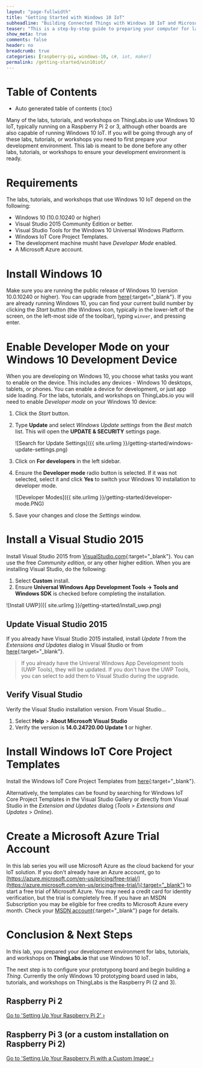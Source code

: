 ```yaml
---
layout: "page-fullwidth"
title: "Getting Started with Windows 10 IoT"
subheadline: "Building Connected Things with Windows 10 IoT and Microsoft Azure"
teaser: "This is a step-by-step guide to preparing your computer for labs that use Windows 10 IoT."
show_meta: true
comments: false
header: no
breadcrumb: true
categories: [raspberry-pi, windows-10, c#, iot, maker]
permalink: /getting-started/win10iot/
---
```

# Table of Contents
*  Auto generated table of contents
{:toc}

Many of the labs, tutorials, and workshops on ThingLabs.io use Windows 10 IoT, typically running on a Raspberry Pi 2 or 3, although other boards are also capable of running Windows 10 IoT. If you will be going through any of these labs, tutorials, or workshops you need to first prepare your development environment. This lab is meant to be done before any other labs, tutorials, or workshops to ensure your development environment is ready.

# Requirements
The labs, tutorials, and workshops that use Windows 10 IoT depend on the following:

* Windows 10 (10.0.10240 or higher)
* Visual Studio 2015 Community Edition or better.
* Visual Studio Tools for the Windows 10 Universal Windows Platform.
* Windows IoT Core Project Templates.
* The development machine musht have _Developer Mode_ enabled.
* A Microsoft Azure account.

# Install Windows 10
Make sure you are running the public release of Windows 10 (version 10.0.10240 or higher). You can upgrade from [here](http://www.microsoft.com/en-us/software-download/windows10){:target="_blank"}. If you are already running Windows 10, you can find your current build number by clicking the _Start_ button (the Windows icon, typically in the lower-left of the screen, on the left-most side of the toolbar), typing `winver`, and pressing enter.

# Enable Developer Mode on your Windows 10 Development Device
When you are developing on Windows 10, you choose what tasks you want to enable on the device. This includes any devices - Windows 10 desktops, tablets, or phones. You can enable a device for development, or just app side loading. For the labs, tutorials, and workshops on ThingLabs.io you will need to enable _Developer mode_ on your Windows 10 device:

1. Click the _Start_ button. 
2. Type __Update__ and select _Windows Update settings_ from the _Best match_ list. This will open the __UPDATE & SECURITY__ settings page. 
   
   ![Search for Update Settings]({{ site.urlimg }}/getting-started/windows-update-settings.png)
   
3. Click on __For developers__ in the left sidebar.
4. Ensure the __Developer mode__ radio button is selected. If it was not selected, select it and click __Yes__ to switch your Windows 10 installation to developer mode.

   ![Developer Modes]({{ site.urlimg }}/getting-started/developer-mode.PNG)
   
5. Save your changes and close the _Settings_ window.  

# Install a Visual Studio 2015
Install Visual Studio 2015 from [VisualStudio.com](https://www.visualstudio.com/){:target="_blank"}. You can use the free _Community edition_, or any other higher edition. When you are installing Visual Studio, do the following:

1. Select __Custom__ install.
2. Ensure __Universal Windows App Development Tools -> Tools and Windows SDK__ is checked before completing the installation.

![Install UWP]({{ site.urlimg }}/getting-started/install_uwp.png)

## Update Visual Studio 2015
If you already have Visual Studio 2015 installed, install _Update 1_ from the _Extensions and Updates_ dialog in Visual Studio or from [here](http://go.microsoft.com/fwlink/?LinkID=691134){:target="_blank"}.

> If you already have the Univeral Windows App Development tools (UWP Tools), they will be updated. If you don't have the UWP Tools, you can select to add them to Visual Studio during the upgrade.

## Verify Visual Studio
Verify the Visual Studio installation version. From Visual Studio...

1. Select __Help__ > __About Microsoft Visual Studio__ 
2. Verify the version is __14.0.24720.00 Update 1__ or higher. 

# Install Windows IoT Core Project Templates
Install the Windows IoT Core Project Templates from [here](https://visualstudiogallery.msdn.microsoft.com/55b357e1-a533-43ad-82a5-a88ac4b01dec){:target="_blank"}. 

Alternatively, the templates can be found by searching for Windows IoT Core Project Templates in the Visual Studio Gallery or directly from Visual Studio in the _Extension and Updates_ dialog (_Tools_ > _Extensions and Updates_ > _Online_).

# Create a Microsoft Azure Trial Account
In this lab series you will use Microsoft Azure as the cloud backend for your IoT solution. If you don't already have an Azure account, go to [https://azure.microsoft.com/en-us/pricing/free-trial/](https://azure.microsoft.com/en-us/pricing/free-trial/){:target="_blank"} to start a free trial of Microsoft Azure. You may need a credit card for identity verification, but the trial is completely free. If you have an MSDN Subscription you may be eligible for free credits to Microsoft Azure every month. Check your [MSDN account](https://msdn.microsoft.com/subscriptions/manage/){:target="_blank"} page for details.

# Conclusion &amp; Next Steps
In this lab, you prepared your development environment for labs, tutorials, and workshops on __ThingLabs.io__ that use Windows 10 IoT. 

The next step is to configure your prototypong board and begin building a _Thing_. Currently the only Windows 10 prototyping board used in labs, tutorials, and workshops on ThingLabs is the Raspberry Pi (2 and 3).

## Raspberry Pi 2

<a class="radius button small" href="{{ site.url }}/getting-started/win10iot/rpi2/">Go to 'Setting Up Your Raspberry Pi 2' ›</a>

## Raspberry Pi 3 (or a custom installation on Raspberry Pi 2)

<a class="radius button small" href="{{ site.url }}/getting-started/win10iot/rpi-custom/">Go to 'Setting Up Your Raspberry Pi with a Custom Image' ›</a>
